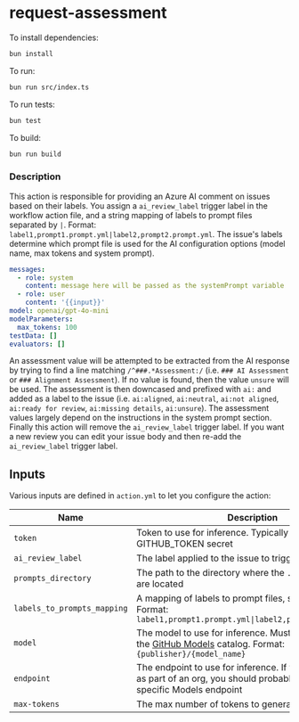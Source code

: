 # request-assessment

To install dependencies:

```bash
bun install
```

To run:

```bash
bun run src/index.ts
```

To run tests:

```bash
bun test
```

To build:

```bash
bun run build
```

### Description
This action is responsible for providing an Azure AI comment on issues based on their labels. You assign a `ai_review_label` trigger label in the workflow action file, and a string mapping of labels to prompt files separated by `|`. Format: `label1,prompt1.prompt.yml|label2,prompt2.prompt.yml`. The issue's labels determine which prompt file is used for the AI configuration options (model name, max tokens and system prompt). 

```yaml
messages:
  - role: system
    content: message here will be passed as the systemPrompt variable
  - role: user
    content: '{{input}}'
model: openai/gpt-4o-mini
modelParameters:
  max_tokens: 100
testData: []
evaluators: []
```

An assessment value will be attempted to be extracted from the AI response by trying to find a line matching `/^###.*Assessment:/` (i.e. `### AI Assessment` or `### Alignment Assessment`). If no value is found, then the value `unsure` will be used. The assessment is then downcased and prefixed with `ai:` and added as a label to the issue (i.e. `ai:aligned`, `ai:neutral`, `ai:not aligned`, `ai:ready for review`, `ai:missing details`, `ai:unsure`). The assessment values largely depend on the instructions in the system prompt section. Finally this action will remove the `ai_review_label` trigger label. If you want a new review you can edit your issue body and then re-add the `ai_review_label` trigger label. 

## Inputs

Various inputs are defined in `action.yml` to let you configure
the action:

| Name                 | Description                                                                                                                                       | Default                              |
| -------------------- | ------------------------------------------------------------------------------------------------------------------------------------------------- | ------------------------------------ |
| `token`              | Token to use for inference. Typically the GITHUB_TOKEN secret                                                                                     | `github.token`                       |
| `ai_review_label`             | The label applied to the issue to trigger AI review                                                                                                                   | N/A                                  |
| `prompts_directory`        | The path to the directory where the `.prompt.yml` files are located                             | N/A                                 |
| `labels_to_prompts_mapping`      | A mapping of labels to prompt files, separated by `\|`. Format: `label1,prompt1.prompt.yml\|label2,prompt2.prompt.yml`                                                                                                            | N/A      |
| `model`              | The model to use for inference. Must be available in the [GitHub Models](https://github.com/marketplace?type=models) catalog. Format: `{publisher}/{model_name}`                      | `openai/gpt-4o-mini`                             |
| `endpoint`           | The endpoint to use for inference. If you're running this as part of an org, you should probably use the org-specific Models endpoint             | `https://models.github.ai/inference` |
| `max-tokens`         | The max number of tokens to generate                                                                                                              | 200                                  |
